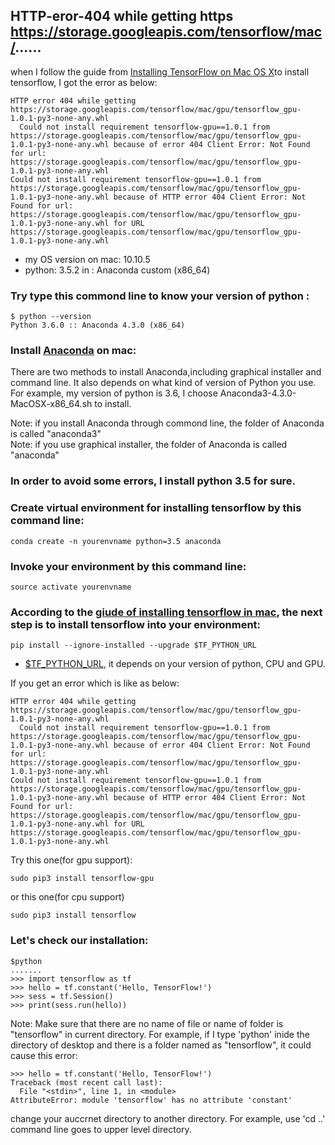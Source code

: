 ## HTTP-eror-404 while getting https https://storage.googleapis.com/tensorflow/mac/......

when I follow the guide from [Installing TensorFlow on Mac OS X](https://www.tensorflow.org/install/install_mac)to install tensorflow, I got the error as below:

```
HTTP error 404 while getting https://storage.googleapis.com/tensorflow/mac/gpu/tensorflow_gpu-1.0.1-py3-none-any.whl
  Could not install requirement tensorflow-gpu==1.0.1 from https://storage.googleapis.com/tensorflow/mac/gpu/tensorflow_gpu-1.0.1-py3-none-any.whl because of error 404 Client Error: Not Found for url: https://storage.googleapis.com/tensorflow/mac/gpu/tensorflow_gpu-1.0.1-py3-none-any.whl
Could not install requirement tensorflow-gpu==1.0.1 from https://storage.googleapis.com/tensorflow/mac/gpu/tensorflow_gpu-1.0.1-py3-none-any.whl because of HTTP error 404 Client Error: Not Found for url: https://storage.googleapis.com/tensorflow/mac/gpu/tensorflow_gpu-1.0.1-py3-none-any.whl for URL https://storage.googleapis.com/tensorflow/mac/gpu/tensorflow_gpu-1.0.1-py3-none-any.whl

```
- my OS version on mac: 10.10.5
- python: 3.5.2 in : Anaconda custom (x86_64)

### Try type this commond line to know your version of python :
``` 
$ python --version
Python 3.6.0 :: Anaconda 4.3.0 (x86_64)
```

### Install [Anaconda](https://www.continuum.io/downloads) on mac:
There are two methods to install Anaconda,including graphical installer and command line. It also depends on what kind of version of Python you use. For example, my version of python is 3.6, I choose Anaconda3-4.3.0-MacOSX-x86_64.sh to install.

Note: if you install Anaconda through commond line, the folder of Anaconda is called "anaconda3"  
Note: if you use graphical installer, the folder of Anaconda is called "anaconda"  



### In order to avoid some errors, I install python 3.5 for sure. 
### Create virtual environment for installing tensorflow by this command line:
```
conda create -n yourenvname python=3.5 anaconda 
```
### Invoke your environment by this command line:

```
source activate yourenvname
```
### According to the [giude of installing tensorflow in mac](https://www.tensorflow.org/install/install_mac), the next step is to install tensorflow into your environment:

```
pip install --ignore-installed --upgrade $TF_PYTHON_URL 
```
- [$TF_PYTHON_URL](https://www.tensorflow.org/install/install_mac#TF_PYTHON_URL), it depends on your version of python, CPU and GPU.

If you get an error which is like as below:
```
HTTP error 404 while getting https://storage.googleapis.com/tensorflow/mac/gpu/tensorflow_gpu-1.0.1-py3-none-any.whl
  Could not install requirement tensorflow-gpu==1.0.1 from https://storage.googleapis.com/tensorflow/mac/gpu/tensorflow_gpu-1.0.1-py3-none-any.whl because of error 404 Client Error: Not Found for url: https://storage.googleapis.com/tensorflow/mac/gpu/tensorflow_gpu-1.0.1-py3-none-any.whl
Could not install requirement tensorflow-gpu==1.0.1 from https://storage.googleapis.com/tensorflow/mac/gpu/tensorflow_gpu-1.0.1-py3-none-any.whl because of HTTP error 404 Client Error: Not Found for url: https://storage.googleapis.com/tensorflow/mac/gpu/tensorflow_gpu-1.0.1-py3-none-any.whl for URL https://storage.googleapis.com/tensorflow/mac/gpu/tensorflow_gpu-1.0.1-py3-none-any.whl

```
Try this one(for gpu support):
```
sudo pip3 install tensorflow-gpu
```
or this one(for cpu support)
```
sudo pip3 install tensorflow
```

### Let's check our installation:
```
$python
.......
>>> import tensorflow as tf
>>> hello = tf.constant('Hello, TensorFlow!')
>>> sess = tf.Session()
>>> print(sess.run(hello))
```
Note: Make sure that there are no name of file or name of folder is "tensorflow" in current directory. 
For example, if I type 'python' inide the directory of desktop and there is a folder named as "tensorflow", it could cause this error:

```
>>> hello = tf.constant('Hello, TensorFlow!')
Traceback (most recent call last):
  File "<stdin>", line 1, in <module>
AttributeError: module 'tensorflow' has no attribute 'constant'
```
change your auccrnet directory to another directory. For example, use 'cd ..' command line goes to upper level directory.
